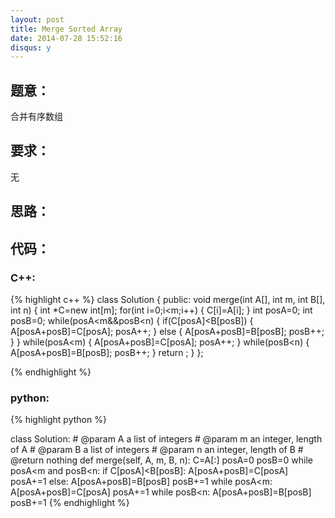 ```yaml
---
layout: post
title: Merge Sorted Array
date: 2014-07-28 15:52:16
disqus: y
---
```


## 题意：
合并有序数组

## 要求：
无

## 思路：


## 代码：

### C++:

{% highlight c++ %}
class Solution {
public:
    void merge(int A[], int m, int B[], int n) {
        int *C=new int[m];
        for(int i=0;i<m;i++)
        {
            C[i]=A[i];
        }
        int posA=0;
        int posB=0;
        while(posA<m&&posB<n)
        {
            if(C[posA]<B[posB])
            {
                A[posA+posB]=C[posA];
                posA++;
            }
            else
            {
                A[posA+posB]=B[posB];
                posB++;
            }
        }
        while(posA<m)
        {
            A[posA+posB]=C[posA];
            posA++;
        }
        while(posB<n)
        {
            A[posA+posB]=B[posB];
            posB++;
        }
        return ;
    }
};


 {% endhighlight %}
### python:

{% highlight python %}

class Solution:
    # @param A  a list of integers
    # @param m  an integer, length of A
    # @param B  a list of integers
    # @param n  an integer, length of B
    # @return nothing
    def merge(self, A, m, B, n):
        C=A[:]
        posA=0
        posB=0
        while posA<m and posB<n:
            if C[posA]<B[posB]:
                A[posA+posB]=C[posA]
                posA+=1
            else:
                A[posA+posB]=B[posB]
                posB+=1
        while posA<m:
            A[posA+posB]=C[posA]
            posA+=1
        while posB<n:
            A[posA+posB]=B[posB]
            posB+=1
 {% endhighlight %}
